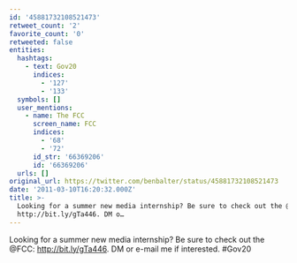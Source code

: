 ```yaml
---
id: '45881732108521473'
retweet_count: '2'
favorite_count: '0'
retweeted: false
entities:
  hashtags:
    - text: Gov20
      indices:
        - '127'
        - '133'
  symbols: []
  user_mentions:
    - name: The FCC
      screen_name: FCC
      indices:
        - '68'
        - '72'
      id_str: '66369206'
      id: '66369206'
  urls: []
original_url: https://twitter.com/benbalter/status/45881732108521473
date: '2011-03-10T16:20:32.000Z'
title: >-
  Looking for a summer new media internship? Be sure to check out the @FCC:
  http://bit.ly/gTa446. DM o…
---
```


Looking for a summer new media internship? Be sure to check out the @FCC: http://bit.ly/gTa446. DM or e-mail me if interested. #Gov20